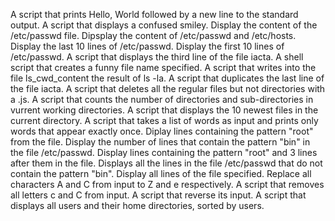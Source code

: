 A script that prints Hello, World followed by a new line to the standard output.
A script that displays a confused smiley.
Display the content of the /etc/passwd file.
Dipsplay the content of /etc/passwd and /etc/hosts.
Display the last 10 lines of /etc/passwd.
Display the first 10 lines of /etc/passwd.
A script that displays the third line of the file iacta.
A shell script that creates a funny file name specified.
A script that writes into the file ls_cwd_content the result of ls -la.
A script that duplicates the last line of the file iacta.
A script that deletes all the regular files but not directories with a .js.
A script that counts the number of directories and sub-directories in vurrent working directories.
A script that displays the 10 newest files in the current directory.
A script that takes a list of words as input and prints only words that appear exactly once.
Diplay lines containing the pattern "root" from the file.
Display the number of lines that contain the pattern "bin" in the file /etc/passwd.
Display lines containing the pattern "root" and 3 lines after them in the file.
Displays all the lines in the file /etc/passwd that do not contain the pattern "bin".
Display all lines of the file specified.
Replace all characters A and C from input to Z and e respectively.
A script that removes all letters c and C from input.
A script that reverse its input.
A script that displays all users and their home directories, sorted by users.
